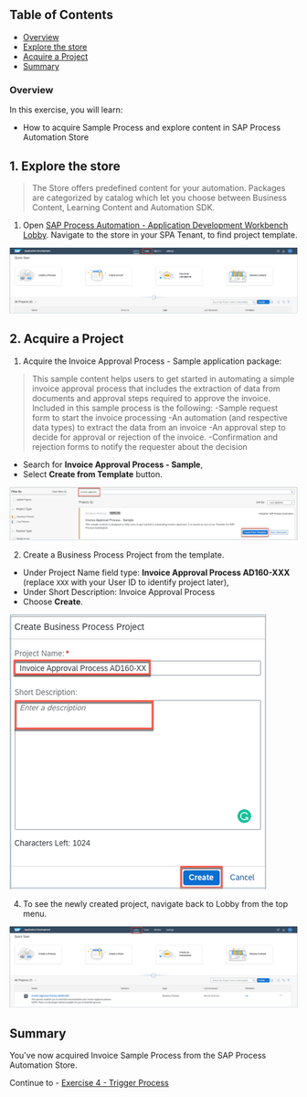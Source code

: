 ## Table of Contents
 - [Overview](#section1)
 - [Explore the store](#section2)
 - [Acquire a Project](#section3)
 - [Summary](#summary)


### Overview <a name="section1"></a>

In this exercise, you will learn:
- How to acquire Sample Process and explore content in SAP Process Automation Store


## 1. Explore the store <a name="section2"></a>

>The Store offers predefined content for your automation. Packages are categorized by catalog which let you choose between Business Content, Learning Content and Automation SDK.

1. Open [SAP Process Automation - Application Development Workbench Lobby](https://da160-96ork4sc-applicationdevelopment.lcnc.cfapps.eu10.hana.ondemand.com/lobby).
  Navigate to the store in your SPA Tenant, to find project template.

  ![03](./images/001.png)

## 2. Acquire a Project <a name="section3"></a>

1. Acquire the Invoice Approval Process - Sample application package:
> This sample content helps users to get started in automating a simple invoice approval process that includes the extraction of data from documents and approval steps required to approve the invoice.
Included in this sample process is the following:
-Sample request form to start the invoice processing
-An automation (and respective data types) to extract the data from an invoice
-An approval step to decide for approval or rejection of the invoice.
-Confirmation and rejection forms to notify the requester about the decision

  - Search for **Invoice Approval Process - Sample**,
  - Select **Create from Template** button.

  ![03](./images/002.png)

2.	Create a Business Process Project from the template.

  - Under Project Name field type: **Invoice Approval Process AD160-XXX** (replace `XXX` with your User ID to identify project later),
  - Under Short Description: Invoice Approval Process
  - Choose **Create**.

  ![03](./images/003.png)

4. To see the newly created project, navigate back to Lobby from the top menu.

  ![03](./images/004.png)

## Summary<a name="summary"></a>

You've now acquired Invoice Sample Process from the SAP Process Automation Store.

Continue to - [Exercise 4 - Trigger Process](../4_TriggerProcess/Create-API-Trigger.md)

